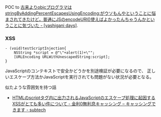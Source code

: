 POC to [古来よりobjcプログラマはstringByAddingPercentEscapesUsingEncoding:がウソもんやということに悩まされてきたけど，普通にJSのencodeURI()使えばよかったんちゃうんかということに気づいた - [yashigani days]](http://yashigani.hatenablog.com/entry/2014/01/05/205829 "古来よりobjcプログラマはstringByAddingPercentEscapesUsingEncoding:がウソもんやということに悩まされてきたけど，普通にJSのencodeURI()使えばよかったんちゃうんかということに気づいた - [yashigani days]").

### XSS

``` objc
- (void)testScriptInjection{
    NSString *script = @"\"+alert(1)+\"";
    [URLEncoding URLWithUnescapedString:script];
}
```

JavaScriptのコンテキストで安全かどうかを別途検証が必要になるので、
正しいエスケープ方法かJavaScriptを実行されても問題がない状況が必要となる。

似たような雰囲気を持つ話

* [HTMLのscriptタグ内に出力されるJavaScriptのエスケープ処理に起因するXSSがとても多い件について - 金利0無利息キャッシング – キャッシングできます - subtech](http://subtech.g.hatena.ne.jp/mala/20100222/1266843093 "HTMLのscriptタグ内に出力されるJavaScriptのエスケープ処理に起因するXSSがとても多い件について - 金利0無利息キャッシング – キャッシングできます - subtech")
